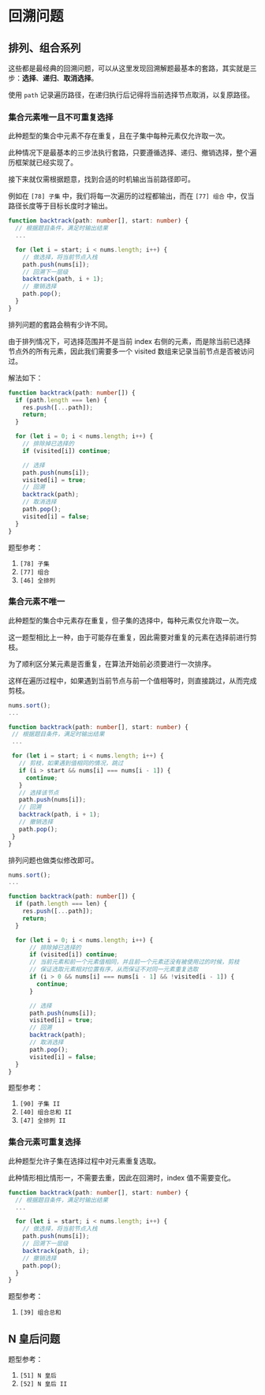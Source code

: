 # 回溯问题

## 排列、组合系列

这些都是最经典的回溯问题，可以从这里发现回溯解题最基本的套路，其实就是三步：**选择**、**递归**、**取消选择**。

使用 `path` 记录遍历路径，在递归执行后记得将当前选择节点取消，以复原路径。

### 集合元素唯一且不可重复选择

此种题型的集合中元素不存在重复，且在子集中每种元素仅允许取一次。

此种情况下是最基本的三步法执行套路，只要遵循选择、递归、撤销选择，整个遍历框架就已经实现了。

接下来就仅需根据题意，找到合适的时机输出当前路径即可。

例如在 `[78] 子集` 中，我们将每一次遍历的过程都输出，而在 `[77] 组合` 中，仅当路径长度等于目标长度时才输出。

```ts
function backtrack(path: number[], start: number) {
  // 根据题目条件，满足时输出结果
  ...

  for (let i = start; i < nums.length; i++) {
    // 做选择，将当前节点入栈
    path.push(nums[i]);
    // 回溯下一层级
    backtrack(path, i + 1);
    // 撤销选择
    path.pop();
  }
}
```

排列问题的套路会稍有少许不同。

由于排列情况下，可选择范围并不是当前 index 右侧的元素，而是除当前已选择节点外的所有元素，因此我们需要多一个 visited 数组来记录当前节点是否被访问过。

解法如下：

```ts
function backtrack(path: number[]) {
  if (path.length === len) {
    res.push([...path]);
    return;
  }

  for (let i = 0; i < nums.length; i++) {
    // 排除掉已选择的
    if (visited[i]) continue;

    // 选择
    path.push(nums[i]);
    visited[i] = true;
    // 回溯
    backtrack(path);
    // 取消选择
    path.pop();
    visited[i] = false;
  }
}
```

题型参考：

1. `[78] 子集`
2. `[77] 组合`
3. `[46] 全排列`

### 集合元素不唯一

此种题型的集合中元素存在重复，但子集的选择中，每种元素仅允许取一次。

这一题型相比上一种，由于可能存在重复，因此需要对重复的元素在选择前进行剪枝。

为了顺利区分某元素是否重复，在算法开始前必须要进行一次排序。

这样在遍历过程中，如果遇到当前节点与前一个值相等时，则直接跳过，从而完成剪枝。

```ts
nums.sort();
...

function backtrack(path: number[], start: number) {
 // 根据题目条件，满足时输出结果
 ...

 for (let i = start; i < nums.length; i++) {
   // 剪枝，如果遇到值相同的情况，跳过
   if (i > start && nums[i] === nums[i - 1]) {
     continue;
   }
   // 选择该节点
   path.push(nums[i]);
   // 回溯
   backtrack(path, i + 1);
   // 撤销选择
   path.pop();
 }
}
```

排列问题也做类似修改即可。

```ts
nums.sort();
...

function backtrack(path: number[]) {
  if (path.length === len) {
    res.push([...path]);
    return;
  }

  for (let i = 0; i < nums.length; i++) {
      // 排除掉已选择的
      if (visited[i]) continue;
      // 当前元素和前一个元素值相同，并且前一个元素还没有被使用过的时候，剪枝
      // 保证选取元素相对位置有序，从而保证不对同一元素重复选取
      if (i > 0 && nums[i] === nums[i - 1] && !visited[i - 1]) {
        continue;
      }

      // 选择
      path.push(nums[i]);
      visited[i] = true;
      // 回溯
      backtrack(path);
      // 取消选择
      path.pop();
      visited[i] = false;
  }
}
```

题型参考：

1. `[90] 子集 II`
2. `[40] 组合总和 II`
3. `[47] 全排列 II`

### 集合元素可重复选择

此种题型允许子集在选择过程中对元素重复选取。

此种情形相比情形一，不需要去重，因此在回溯时，index 值不需要变化。

```ts
function backtrack(path: number[], start: number) {
  // 根据题目条件，满足时输出结果
  ...

  for (let i = start; i < nums.length; i++) {
    // 做选择，将当前节点入栈
    path.push(nums[i]);
    // 回溯下一层级
    backtrack(path, i);
    // 撤销选择
    path.pop();
  }
}
```

题型参考：

1. `[39] 组合总和`

## N 皇后问题

题型参考：

1. `[51] N 皇后`
2. `[52] N 皇后 II`
